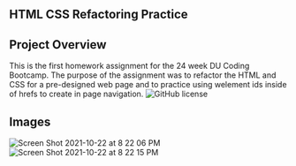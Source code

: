 ## HTML CSS Refactoring Practice
## Project Overview
This is the first homework assignment for the 24 week DU Coding Bootcamp. The purpose of the assignment was to refactor the HTML and CSS for a pre-designed web page and to practice using welement ids inside of hrefs to create in page navigation. 
![GitHub license](https://img.shields.io/badge/license-MIT-blue.svg)
## Images
![Screen Shot 2021-10-22 at 8 22 06 PM](https://user-images.githubusercontent.com/34839284/138539035-0730e000-2337-4eef-9cac-9e2ad60cd4b6.png)
![Screen Shot 2021-10-22 at 8 22 15 PM](https://user-images.githubusercontent.com/34839284/138539039-dbce615c-6a8a-4767-8f19-ac93d8966fdf.png)
